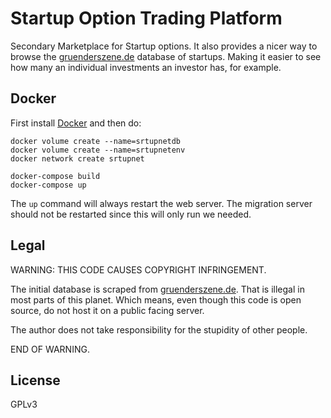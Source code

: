 Startup Option Trading Platform
===

Secondary Marketplace for Startup options. It also provides a nicer way
to browse the [gruenderszene.de](https://gruenderszene.de) database of
startups. Making it easier to see how many an individual investments an
investor has, for example.

Docker
---

First install [Docker](https://docker.com) and then do:

    docker volume create --name=srtupnetdb
    docker volume create --name=srtupnetenv
    docker network create srtupnet

    docker-compose build
    docker-compose up

The ```up``` command will always restart the web server. The migration server
should not be restarted since this will only run we needed.

Legal
---

WARNING: THIS CODE CAUSES COPYRIGHT INFRINGEMENT.

The initial database is scraped from
[gruenderszene.de](https://gruenderszene.de). That is illegal in most
parts of this planet. Which means, even though this code is open
source, do not host it on a public facing server.

The author does not take responsibility for the stupidity of other people.

END OF WARNING.

License
---

GPLv3
